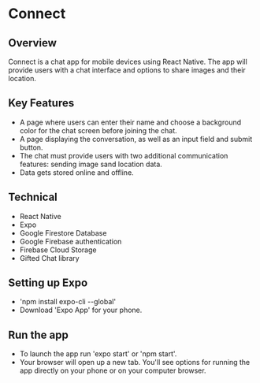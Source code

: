 # Connect

## Overview

Connect is a chat app for mobile devices using React Native. The app will provide users with a chat interface and options to share images and their location.

## Key Features

- A page where users can enter their name and choose a background color for the chat screen before joining the chat.
- A page displaying the conversation, as well as an input field and submit button.
- The chat must provide users with two additional communication features: sending image sand location data.
- Data gets stored online and offline.

## Technical

- React Native
- Expo
- Google Firestore Database
- Google Firebase authentication
- Firebase Cloud Storage
- Gifted Chat library

## Setting up Expo

- 'npm install expo-cli --global'
- Download 'Expo App' for your phone.

## Run the app

- To launch the app run 'expo start' or 'npm start'.
- Your browser will open up a new tab. You'll see options for running the app directly on your phone or on your computer browser.
